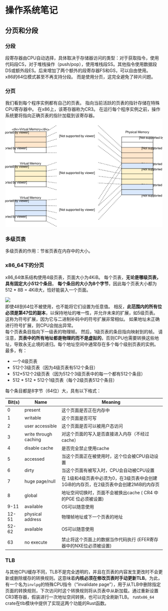 # 操作系统笔记

## 分页和分段

### 分段

段寄存器由CPU自动选择，具体取决于存储器访问的类型：对于获取指令，使用代码段CS，对于堆栈操作（push/pop），使用堆栈段SS。其他指令使用数据段DS或额外段ES。后来增加了两个额外的段寄存器FS和GS，可以自由使用。  
x86的64位模式甚至不再支持分段。 而是使用分页，这完全避免了碎片问题。

### 分页

我们看到每个程序实例都有自己的页表。 指向当前活跃的页表的指针存储在特殊CPU寄存器中。 在x86上，该寄存器称为CR3。 在运行每个程序实例之前，操作系统要将指向正确页表的指针加载到该寄存器。 
![](1.svg)

### 多级页表

多级页表的作用：节省页表在内存中的大小。

###  x86_64下的分页  

x86_64体系结构使用4级页表，页面大小为4KiB。 每个页表，**无论是哪级页表，具有固定大小512个条目**。 **每个条目的大小为8个字节**，因此每个页表大小都为512 * 8B = 4KiB大，恰好能装入一个页面。

![](\2.svg)  
即使48到64位不被使用，也不能将它们设置为任意值。 相反，**此范围内的所有位必须是第47位的副本**，以保持地址的唯一性，并允许未来的扩展，如5级页表。 这称为符号扩展，因为它与二进制补码中的符号扩展非常相似。 如果地址未正确进行符号扩展，则CPU会抛出异常。  
每个页表条目指向下一级表的物理帧。 然后，1级页表的条目指向映射到的帧。 请注意，**页表中的所有地址都是物理的而不是虚拟的**，否则CPU也需要转换这些地址，导致永无止境的递归。每个地址空间中通常存在多个每个级别页表的实例。 最多，有：

- 一个4级页表
- 512个3级页表（因为4级页表有512个条目）
- 512*512个2级页表（因为512个3级页表中的每一个都有512个条目）
- 512 * 512 * 512个1级页表（每个2级页表512个条目）  

每个条目都是8字节（64位）大，具有以下格式：

| Bit(s) | Name                  | Meaning                                                      |
| ------ | --------------------- | ------------------------------------------------------------ |
| 0      | present               | 这个页面是否正在内存中                                       |
| 1      | writable              | 这个页面是否可写                                             |
| 2      | user accessible       | 这个页面是否可以被用户态访问                                 |
| 3      | write through caching | 对这个页面的写入是否直接进入内存（不经过cache）              |
| 4      | disable cache         | 是否完全禁止使用cache                                        |
| 5      | accessed              | 当这个页面正在被使用时，这个位会被CPU自动设置                |
| 6      | dirty                 | 当这个页面有被写入时，CPU会自动被CPU设置                     |
| 7      | huge page/null        | 在 1级和4级页表中必须为0，在3级页表中会创建1GiB的内存页，在2级页表中会创建2MiB的内存页 |
| 8      | global                | 地址空间切换时，页面不会被换出cache ( CR4 中的PGE 位必须被设置) |
| 9-11   | available             | OS可以随意使用                                               |
| 12-51  | physical address      | 物理帧地址或下一个页表的地址                                 |
| 52-62  | available             | OS可以随意使用                                               |
| 63     | no execute            | 禁止将这个页面上的数据当作代码执行 (EFER寄存器中的NXE位必须被设置) |

### TLB

与其他CPU缓存不同，TLB不是完全透明的，并且在页表的内容发生更改时不会更新或删除缓存的转换规则。这意味着**内核必须在修改页表时手动更新TLB**。为此，有一个名为`invlpg`的特殊CPU指令（“invalidate page”），用于从TLB中删除指定页面的转换规则，下次访问时这个转换规则将从页表中从新加载。通过重新设置CR3寄存器，假装进行一次地址空间转换，也可以完全刷新TLB。 rust`x86_64` crate在tlb模块中提供了实现这两个功能的Rust函数。  

